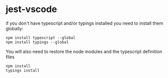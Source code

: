 # jest-vscode

if you don't have typescript and/or typings installed you need to install them globally:

`npm install typescript --global`<br>
`npm install typings --global`

You will also need to restore the node modules and the typescript definition files

`npm install`<br>
`typings install`
